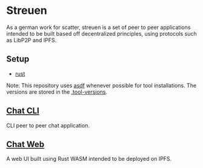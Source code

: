# Streuen

As a german work for scatter, streuen is a set of peer to peer applications
intended to be built based off decentralized principles, using protocols such as LibP2P and IPFS.

## Setup

- [rust](https://www.rust-lang.org/tools/install)

Note: This repository uses [asdf](https://asdf-vm.com/guide/getting-started.html)
whenever possible for tool installations. The versions are
stored in the [.tool-versions](./.tool-versions).

## [Chat CLI](./crates/chat-cli/)

CLI peer to peer chat application.

## [Chat Web](./crates/chat-web/)

A web UI built using Rust WASM intended to be deployed on IPFS.
